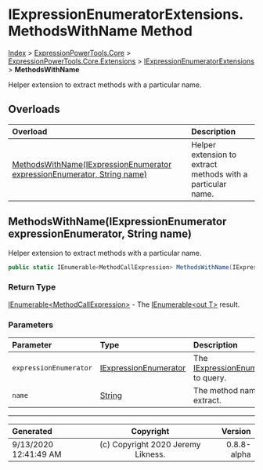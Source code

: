 ﻿# IExpressionEnumeratorExtensions.MethodsWithName Method

[Index](../index.md) > [ExpressionPowerTools.Core](ExpressionPowerTools.Core.a.md) > [ExpressionPowerTools.Core.Extensions](ExpressionPowerTools.Core.Extensions.n.md) > [IExpressionEnumeratorExtensions](ExpressionPowerTools.Core.Extensions.IExpressionEnumeratorExtensions.cs.md) > **MethodsWithName**

Helper extension to extract methods with a particular name.

## Overloads

| Overload | Description |
| :-- | :-- |
| [MethodsWithName(IExpressionEnumerator expressionEnumerator, String name)](#methodswithnameiexpressionenumerator-expressionenumerator-string-name) | Helper extension to extract methods with a particular name. |
## MethodsWithName(IExpressionEnumerator expressionEnumerator, String name)

Helper extension to extract methods with a particular name.

```csharp
public static IEnumerable<MethodCallExpression> MethodsWithName(IExpressionEnumerator expressionEnumerator, String name)
```

### Return Type

 [IEnumerable&lt;MethodCallExpression>](https://docs.microsoft.com/dotnet/api/system.collections.generic.ienumerable-1)  - The [IEnumerable&lt;out T>](https://docs.microsoft.com/dotnet/api/system.collections.generic.ienumerable-1) result.

### Parameters

| Parameter | Type | Description |
| :-- | :-- | :-- |
| `expressionEnumerator` | [IExpressionEnumerator](ExpressionPowerTools.Core.Signatures.IExpressionEnumerator.i.md) | The [IExpressionEnumerator](ExpressionPowerTools.Core.Signatures.IExpressionEnumerator.i.md) to query. |
| `name` | [String](https://docs.microsoft.com/dotnet/api/system.string) | The method name to extract. |



---

| Generated | Copyright | Version |
| :-- | :-: | --: |
| 9/13/2020 12:41:49 AM | (c) Copyright 2020 Jeremy Likness. | 0.8.8-alpha |
